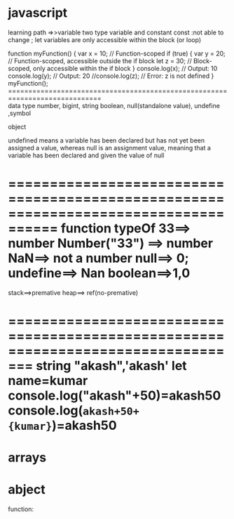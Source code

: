 # javascript

learning path
=>>variable 
two type variable and constant 
const :not able to change ;
let variables are only accessible within the block (or loop)

function myFunction() {
      var x = 10; // Function-scoped
      if (true) {
        var y = 20; // Function-scoped, accessible outside the if block
        let z = 30; // Block-scoped, only accessible within the if block
      }
      console.log(x); // Output: 10
      console.log(y); // Output: 20
      //console.log(z); // Error: z is not defined
    }
    myFunction();
=============================================================================\
data type 
number, bigint, string boolean, null(standalone value), undefine ,symbol

object


undefined means a variable has been declared but has not yet been assigned a value, whereas null is an assignment value, meaning that a variable has been declared and given the value of null

====================================================================================
function
typeOf
33==> number
Number("33") ==> number 
NaN==> not a number 
null==> 0;
undefine==> Nan
boolean==>1,0
================================================================================
stack==>premative
heap==> ref(no-premative)

=================================================================================
string 
"akash",'akash'
let name=kumar
console.log("akash"+50)=akash50
console.log(`akash+50+{kumar}`)=akash50
======================================================================================
arrays
=====================================================================================
abject
=====================================================================================
function:

